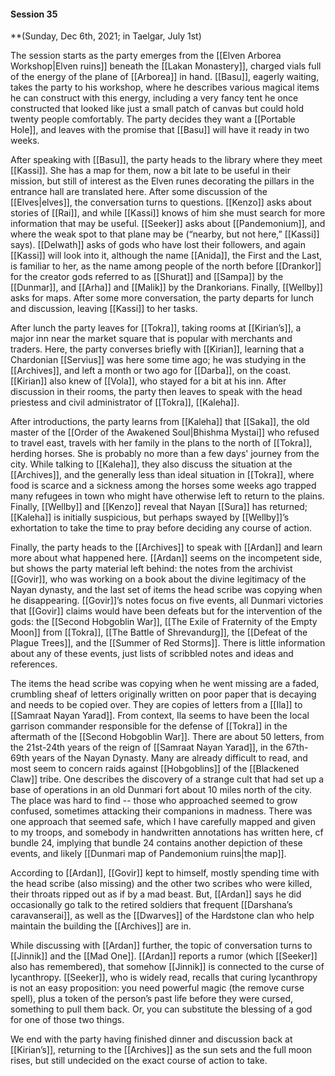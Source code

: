 #### Session 35

**(Sunday, Dec 6th, 2021; in Taelgar, July 1st)

The session starts as the party emerges from the [[Elven Arborea Workshop|Elven ruins]] beneath the [[Lakan Monastery]], charged vials full of the energy of the plane of [[Arborea]] in hand. [[Basu]], eagerly waiting, takes the party to his workshop, where he describes various magical items he can construct with this energy, including a very fancy tent he once constructed that looked like just a small patch of canvas but could hold twenty people comfortably. The party decides they want a [[Portable Hole]], and leaves with the promise that [[Basu]] will have it ready in two weeks.

After speaking with [[Basu]], the party heads to the library where they meet [[Kassi]]. She has a map for them, now a bit late to be useful in their mission, but still of interest as the Elven runes decorating the pillars in the entrance hall are translated here. After some discussion of the [[Elves|elves]], the conversation turns to questions. [[Kenzo]] asks about stories of [[Rai]], and while [[Kassi]] knows of him she must search for more information that may be useful. [[Seeker]] asks about [[Pandemonium]], and where the weak spot to that plane may be (“nearby, but not here,” [[Kassi]] says). [[Delwath]] asks of gods who have lost their followers, and again [[Kassi]] will look into it, although the name [[Anida]], the First and the Last, is familiar to her, as the name among people of the north before [[Drankor]] for the creator gods referred to as [[Shurat]] and [[Sampa]] by the [[Dunmar]], and [[Arha]] and [[Malik]] by the Drankorians. Finally, [[Wellby]] asks for maps. After some more conversation, the party departs for lunch and discussion, leaving [[Kassi]] to her tasks.

After lunch the party leaves for [[Tokra]], taking rooms at [[Kirian’s]], a major inn near the market square that is popular with merchants and traders. Here, the party converses briefly with [[Kirian]], learning that a Chardonian [[Servius]] was here some time ago; he was studying in the [[Archives]], and left a month or two ago for [[Darba]], on the coast. [[Kirian]] also knew of [[Vola]], who stayed for a bit at his inn. After discussion in their rooms, the party then leaves to speak with the head priestess and civil administrator of [[Tokra]], [[Kaleha]]. 

After introductions, the party learns from [[Kaleha]] that [[Saka]], the old master of the [[Order of the Awakened Soul|Bhishma Mystai]] who refused to travel east, travels with her family in the plans to the north of [[Tokra]], herding horses. She is probably no more than a few days' journey from the city. While talking to [[Kaleha]], they also discuss the situation at the [[Archives]], and the generally less than ideal situation in [[Tokra]], where food is scarce and a sickness among the horses some weeks ago trapped many refugees in town who might have otherwise left to return to the plains. Finally, [[Wellby]] and [[Kenzo]] reveal that Nayan [[Sura]] has returned; [[Kaleha]] is initially suspicious, but perhaps swayed by [[Wellby]]’s exhortation to take the time to pray before deciding any course of action. 

Finally, the party heads to the [[Archives]] to speak with [[Ardan]] and learn more about what happened here. [[Ardan]] seems on the incompetent side, but shows the party material left behind: the notes from the archivist [[Govir]], who was working on a book about the divine legitimacy of the Nayan dynasty, and the last set of items the head scribe was copying when he disappearing. [[Govir]]’s notes focus on five events, all Dunmari victories that [[Govir]] claims would have been defeats but for the intervention of the gods: the [[Second Hobgoblin War]], [[The Exile of Fraternity of the Empty Moon]] from [[Tokra]], [[The Battle of Shrevandurg]], the [[Defeat of the Plague Trees]], and the [[Summer of Red Storms]]. There is little information about any of these events, just lists of scribbled notes and ideas and references. 

The items the head scribe was copying when he went missing are a faded, crumbling sheaf of letters originally written on poor paper that is decaying and needs to be copied over. They are copies of letters from a [[Ila]] to [[Samraat Nayan Yarad]]. From context, Ila seems to have been the local garrison commander responsible for the defense of [[Tokra]] in the aftermath of the [[Second Hobgoblin War]]. There are about 50 letters, from the 21st-24th years of the reign of [[Samraat Nayan Yarad]], in the 67th-69th years of the Nayan Dynasty. Many are already difficult to read, and most seem to concern raids against [[Hobgoblins]] of the [[Blackened Claw]] tribe. One describes the discovery of a strange cult that had set up a base of operations in an old Dunmari fort about 10 miles north of the city. The place was hard to find -- those who approached seemed to grow confused, sometimes attacking their companions in madness. There was one approach that seemed safe, which I have carefully mapped and given to my troops, and somebody in handwritten annotations has written here, cf bundle 24, implying that bundle 24 contains another depiction of these events, and likely [[Dunmari map of Pandemonium ruins|the map]]. 

According to [[Ardan]], [[Govir]] kept to himself, mostly spending time with the head scribe (also missing) and the other two scribes who were killed, their throats ripped out as if by a mad beast. But, [[Ardan]] says he did occasionally go talk to the retired soldiers that frequent [[Darshana’s caravanserai]], as well as the [[Dwarves]] of the Hardstone clan who help maintain the building the [[Archives]] are in.

While discussing with [[Ardan]] further, the topic of conversation turns to [[Jinnik]] and the [[Mad One]]. [[Ardan]] reports a rumor (which [[Seeker]] also has remembered), that somehow [[Jinnik]] is connected to the curse of lycanthropy. [[Seeker]], who is widely read, recalls that curing lycanthropy is not an easy proposition: you need powerful magic (the remove curse spell), plus a token of the person’s past life before they were cursed, something to pull them back. Or, you can substitute the blessing of a god for one of those two things. 

We end with the party having finished dinner and discussion back at [[Kirian’s]], returning to the [[Archives]] as the sun sets and the full moon rises, but still undecided on the exact course of action to take. 